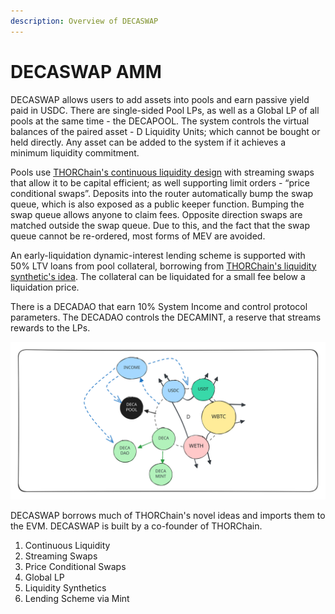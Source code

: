 ```yaml
---
description: Overview of DECASWAP
---
```


# DECASWAP AMM

DECASWAP allows users to add assets into pools and earn passive yield paid in USDC. There are single-sided Pool LPs, as well as a Global LP of all pools at the same time - the DECAPOOL. The system controls the virtual balances of the paired asset - D Liquidity Units; which cannot be bought or held directly. Any asset can be added to the system if it achieves a minimum liquidity commitment.&#x20;

Pools use [THORChain's continuous liquidity design](https://docs.thorchain.org/thorchain-finance/continuous-liquidity-pools) with streaming swaps that allow it to be capital efficient; as well supporting limit orders - “price conditional swaps”. Deposits into the router automatically bump the swap queue, which is also exposed as a public keeper function. Bumping the swap queue allows anyone to claim fees. Opposite direction swaps are matched outside the swap queue. Due to this, and the fact that the swap queue cannot be re-ordered, most forms of MEV are avoided.&#x20;

An early-liquidation dynamic-interest lending scheme is supported with 50% LTV loans from pool collateral, borrowing from [THORChain's liquidity synthetic's idea](https://docs.thorchain.org/thorchain-finance/synthetic-asset-model). The collateral can be liquidated for a small fee below a liquidation price.&#x20;

There is a DECADAO that earn 10% System Income and control protocol parameters. The DECADAO controls the DECAMINT, a reserve that streams rewards to the LPs.&#x20;

<img src=".gitbook/assets/file.excalidraw (3).svg" alt="" class="gitbook-drawing">

DECASWAP borrows much of THORChain's novel ideas and imports them to the EVM. DECASWAP is built by a co-founder of THORChain.&#x20;

1. Continuous Liquidity
2. Streaming Swaps
3. Price Conditional Swaps
4. Global LP
5. Liquidity Synthetics
6. Lending Scheme via Mint


